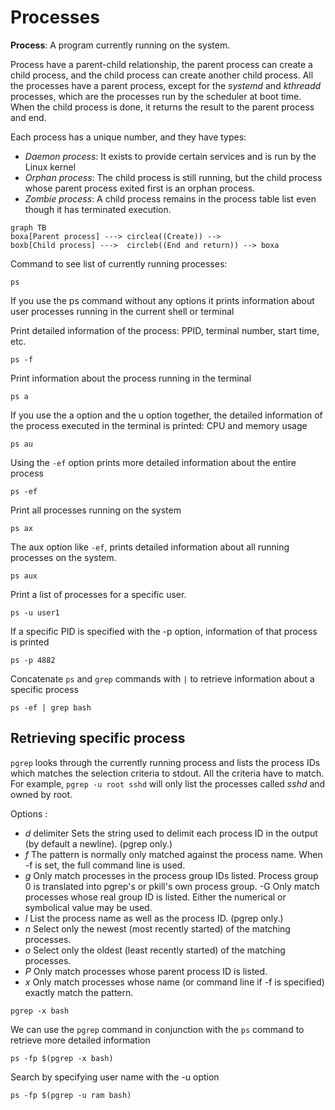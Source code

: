# Processes

**Process**: A program currently running on the system.

Process have a parent-child relationship, the parent process can create a child process, and the child process can create another child process. All the processes have a parent process, except for the *systemd* and *kthreadd* processes, which are the processes run by the scheduler at boot time. When the child process is done, it returns the result to the parent process and end.

Each process has a unique number, and they have types:
- *Daemon process*: It exists to provide certain services and is run by the Linux kernel
- *Orphan process*: The child process is still running, but the child process whose parent process exited first is an orphan process.
- *Zombie process*: A child process remains in the process table list even though it has terminated execution.

```mermaid
graph TB
boxa[Parent process] ---> circlea((Create)) -->
boxb[Child process] --->  circleb((End and return)) --> boxa
```
Command to see list of currently running processes: 

```shell
ps 
```

If you use the ps command without any options it prints information about user processes running in the current shell or terminal

Print detailed information of the process: PPID, terminal number, start time, etc.

```shell
ps -f 
```

Print information about the process running in the terminal

```shell
ps a 
```

If you use the a option and the u option together, the detailed information of the process executed in the terminal is printed: CPU and memory usage

```shell
ps au
```

Using the `-ef` option prints more detailed information about the entire process

```shell
ps -ef
```

Print all processes running on the system

```shell
ps ax
```

The aux option like `-ef`, prints detailed information about all running processes on the system.

```shell
ps aux
```

Print a list of processes for a specific user.

```shell
ps -u user1
```

If a specific PID is specified with the -p option, information of that process is printed

```shell
ps -p 4882
```

Concatenate `ps` and `grep` commands with `|` to retrieve information about a specific process

```shell
ps -ef | grep bash
```

## Retrieving specific process

`pgrep` looks through the currently running process and lists the process IDs which matches the selection criteria to stdout. All the criteria have to match. For example, `pgrep -u root sshd` will only list the processes called *sshd* and owned by root.

Options :  
- *d* delimiter Sets the string used to delimit each process ID in the output (by default a newline). (pgrep only.)  
- *f* The pattern is normally only matched against the process name. When -f is set, the full command line is used.  
- *g* Only match processes in the process group IDs listed. Process group 0 is translated into pgrep's or pkill's own process group. -G Only match processes whose real group ID is listed. Either the numerical or symbolical value may be used.  
- *l* List the process name as well as the process ID. (pgrep only.)  
- *n* Select only the newest (most recently started) of the matching processes.  
- *o* Select only the oldest (least recently started) of the matching processes.  
- *P* Only match processes whose parent process ID is listed.  
- *x* Only match processes whose name (or command line if -f is specified) exactly match the pattern.

```shell
pgrep -x bash
```

We can use the `pgrep` command in conjunction with the `ps` command to retrieve more detailed information

```shell
ps -fp $(pgrep -x bash)
```

Search by specifying user name with the -u option

```shell
ps -fp $(pgrep -u ram bash)
```

